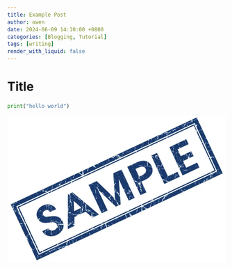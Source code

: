 ```yaml
---
title: Example Post
author: owen
date: 2024-06-09 14:10:00 +0800
categories: [Blogging, Tutorial]
tags: [writing]
render_with_liquid: false
---
```


# Title
```python
print("hello world")
```

![Image](/assets/img/sample.jpg)